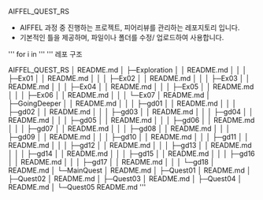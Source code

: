AIFFEL_QUEST_RS

- AIFFEL 과정 중 진행하는 프로젝트, 피어리뷰를 관리하는
  레포지토리 입니다.
- 기본적인 틀을 제공하며, 파일이나 폴더를 수정/ 업로드하여
  사용합니다.

'''
for i in 
'''
'''
레포 구조

AIFFEL_QUEST_RS
│  README.md
│
├─Exploration
│  │  README.md
│  │
│  ├─Ex01
│  │      README.md
│  │
│  ├─Ex02
│  │      README.md
│  │
│  ├─Ex03
│  │      README.md
│  │
│  ├─Ex04
│  │      README.md
│  │
│  ├─Ex05
│  │      README.md
│  │
│  ├─Ex06
│  │      README.md
│  │
│  └─Ex07
│          README.md
│
├─GoingDeeper
│  │  README.md
│  │
│  ├─gd01
│  │      README.md
│  │
│  ├─gd02
│  │      README.md
│  │
│  ├─gd03
│  │      README.md
│  │
│  ├─gd04
│  │      README.md
│  │
│  ├─gd05
│  │      README.md
│  │
│  ├─gd06
│  │      README.md
│  │
│  ├─gd07
│  │      README.md
│  │
│  ├─gd08
│  │      README.md
│  │
│  ├─gd09
│  │      README.md
│  │
│  ├─gd10
│  │      README.md
│  │
│  ├─gd11
│  │      README.md
│  │
│  ├─gd12
│  │      README.md
│  │
│  ├─gd13
│  │      README.md
│  │
│  ├─gd14
│  │      README.md
│  │
│  ├─gd15
│  │      README.md
│  │
│  ├─gd16
│  │      README.md
│  │
│  ├─gd17
│  │      README.md
│  │
│  └─gd18
│          README.md
│
└─MainQuest
    │  README.md
    │
    ├─Quest01
    │      README.md
    │
    ├─Quest02
    │      README.md
    │
    ├─Quest03
    │      README.md
    │
    ├─Quest04
    │      README.md
    │
    └─Quest05
            README.md
'''

